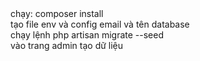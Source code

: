<div>chạy: composer install</div>
<div>tạo file env và config email và tên database</div>
<div>
chạy lệnh php artisan migrate --seed</div>
<div>vào trang admin tạo dữ liệu</div>
